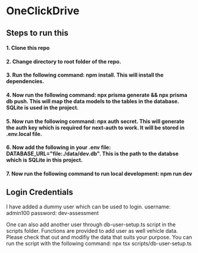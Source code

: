 # OneClickDrive

## Steps to run this

#### 1. Clone this repo
#### 2. Change directory to root folder of the repo.
#### 3. Run the following command: npm install. This will install the dependencies.
#### 4. Now run the following command: npx prisma generate && npx prisma db push. This will map the data models to the tables in the database. SQLite is used in the project.
#### 5. Now run the following command: npx auth secret. This will generate the auth key which is required for next-auth to work. It will be stored in .env.local file.
#### 6. Now add the following in your .env file: DATABASE_URL="file:./data/dev.db". This is the path to the databse which is SQLite in this project.
#### 7. Now run the following command to run local development: npm run dev

## Login Credentials
I have added a dummy user which can be used to login. 
username: admin100
password: dev-assessment

One can also add another user through db-user-setup.ts script in the scripts folder.
Functions are provided to add user as well vehicle data. Please check that out and modifiy the data
that suits your purpose.
You can run the script with the following command: npx tsx scripts/db-user-setup.ts